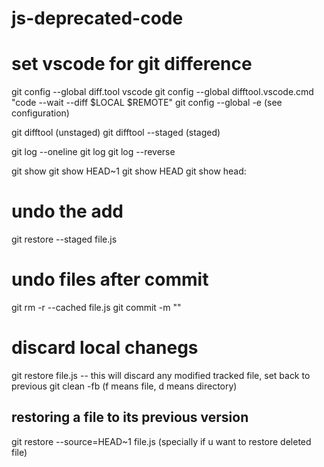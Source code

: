 # js-deprecated-code

# set vscode for git difference

git config --global diff.tool vscode
git config --global difftool.vscode.cmd "code --wait --diff $LOCAL $REMOTE"
git config --global -e (see configuration)

git difftool (unstaged)
git difftool --staged (staged)

git log --oneline
git log
git log --reverse

git show <commit-id>
git show HEAD~1
git show HEAD
git show head:<file>

# undo the add
git restore --staged file.js

# undo files after commit
git rm -r --cached file.js
git commit -m ""

# discard local chanegs
git restore file.js -- this will discard any modified tracked file, set back to previous
git clean -fb (f means file, d means directory)

## restoring a file to its previous version
git restore --source=HEAD~1 file.js (specially if u want to restore deleted file)

